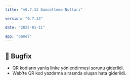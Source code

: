 ```yaml
---
title: "v0.7.13 Güncelleme Notları"

version: "0.7.13"

date: "2025-01-11"

app: "panel"
---
```

## 🐛 Bugfix

- QR kodların yanlış linke yönlendirmesi sorunu giderildi.
- Web'te QR kod yazdırma sırasında oluşan hata giderildi.
